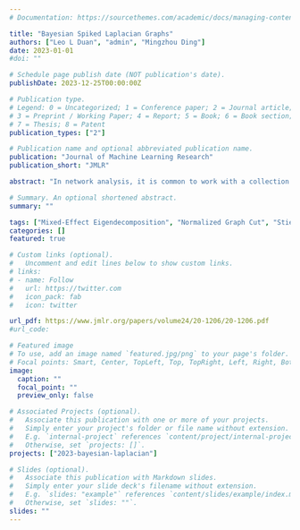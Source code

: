 ```yaml
---
# Documentation: https://sourcethemes.com/academic/docs/managing-content/

title: "Bayesian Spiked Laplacian Graphs"
authors: ["Leo L Duan", "admin", "Mingzhou Ding"]
date: 2023-01-01
#doi: ""

# Schedule page publish date (NOT publication's date).
publishDate: 2023-12-25T00:00:00Z

# Publication type.
# Legend: 0 = Uncategorized; 1 = Conference paper; 2 = Journal article;
# 3 = Preprint / Working Paper; 4 = Report; 5 = Book; 6 = Book section;
# 7 = Thesis; 8 = Patent
publication_types: ["2"]

# Publication name and optional abbreviated publication name.
publication: "Journal of Machine Learning Research"
publication_short: "JMLR"

abstract: "In network analysis, it is common to work with a collection of graphs that exhibit hetero- geneity. For example, neuroimaging data from patient cohorts are increasingly available. A critical analytical task is to identify communities, and graph Laplacian-based meth- ods are routinely used. However, these methods are currently limited to a single network and also do not provide measures of uncertainty on the community assignment. In this work, we first propose a probabilistic network model called the “Spiked Laplacian Graph” that considers an observed network as a transform of the Laplacian and degree matrices of the network generating process, with the Laplacian eigenvalues modeled by a modified spiked structure. This effectively reduces the number of parameters in the eigenvectors, and their sign patterns allow efficient estimation of the underlying community structure. Further, the posterior distribution of the eigenvectors provides uncertainty quantification for the community estimates. Second, we introduce a Bayesian non-parametric approach to address the issue of heterogeneity in a collection of graphs. Theoretical results are estab- lished on the posterior consistency of the procedure and provide insights on the trade-off between model resolution and accuracy. We illustrate the performance of the methodology on synthetic data sets, as well as a neuroscience study related to brain activity in working memory."

# Summary. An optional shortened abstract.
summary: ""

tags: ["Mixed-Effect Eigendecomposition", "Normalized Graph Cut", "Stiefel Manifold"]
categories: []
featured: true

# Custom links (optional).
#   Uncomment and edit lines below to show custom links.
# links:
# - name: Follow
#   url: https://twitter.com
#   icon_pack: fab
#   icon: twitter

url_pdf: https://www.jmlr.org/papers/volume24/20-1206/20-1206.pdf
#url_code: 

# Featured image
# To use, add an image named `featured.jpg/png` to your page's folder.
# Focal points: Smart, Center, TopLeft, Top, TopRight, Left, Right, BottomLeft, Bottom, BottomRight.
image:
  caption: ""
  focal_point: ""
  preview_only: false

# Associated Projects (optional).
#   Associate this publication with one or more of your projects.
#   Simply enter your project's folder or file name without extension.
#   E.g. `internal-project` references `content/project/internal-project/index.md`.
#   Otherwise, set `projects: []`.
projects: ["2023-bayesian-laplacian"]

# Slides (optional).
#   Associate this publication with Markdown slides.
#   Simply enter your slide deck's filename without extension.
#   E.g. `slides: "example"` references `content/slides/example/index.md`.
#   Otherwise, set `slides: ""`.
slides: ""
---
```

